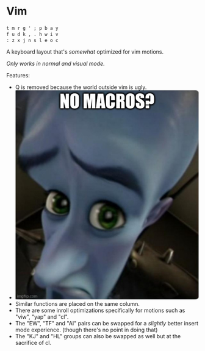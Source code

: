 # Vim

```
t m r g ' ; p b a y
f u d k , . h w i v
: z x j n s l e o c
```

A keyboard layout that's *somewhat* optimized for vim motions.

*Only works in normal and visual mode.*

Features:
- Q is removed because the world outside vim is ugly.
- ![alt text](https://github.com/aoi-buh/layouts/blob/main/no%20macros.jpg "that's me fr")
- Similar functions are placed on the same column.
- There are some inroll optimizations specifically for motions such as "viw", "yap" and "cl".
- The "EW", "TF" and "AI" pairs can be swapped for a *slightly* better insert mode experience. (though there's no point in doing that)
- The "KJ" and "HL" groups can also be swapped as well but at the sacrifice of cl.

